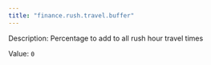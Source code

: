 ```yaml
---
title: "finance.rush.travel.buffer"
---
```


Description: Percentage to add to all rush hour travel times

Value: `0`